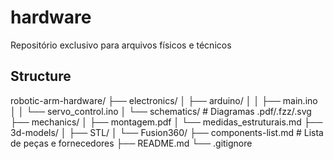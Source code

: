 # hardware
Repositório exclusivo para arquivos físicos e técnicos


## Structure
robotic-arm-hardware/
├── electronics/
│   ├── arduino/
│   │   ├── main.ino
│   │   └── servo_control.ino
│   └── schematics/           # Diagramas .pdf/.fzz/.svg
├── mechanics/
│   ├── montagem.pdf
│   └── medidas_estruturais.md
├── 3d-models/
│   ├── STL/
│   └── Fusion360/
├── components-list.md        # Lista de peças e fornecedores
├── README.md
└── .gitignore